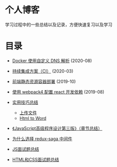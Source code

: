 # 个人博客

学习过程中的一些总结以及记录，方便快速复习以及学习

# 目录

- [Docker 使用自定义 DNS 解析](https://github.com/KayneWang/blog/blob/master/article/docker-custom-dns.md) (2020-08)

- [持续集成方案（CI）](https://github.com/KayneWang/blog/blob/master/article/ci.md) (2020-03)

- [前端静态资源容器部署](https://github.com/KayneWang/blog/blob/master/article/deploy.md) (2019-10)

- [使用 webpack4 配置 react 开发依赖](https://github.com/KayneWang/blog/blob/master/article/webpack4-react.md) (2019-08)

- [实用技巧总结](https://github.com/KayneWang/blog/blob/master/someSkills.md)
  - [上传文件](https://github.com/KayneWang/blog/blob/master/someSkills.md#%E7%82%B9%E5%87%BB%E6%8C%89%E9%92%AE%E4%B8%8A%E4%BC%A0%E6%9C%AC%E5%9C%B0%E6%96%87%E4%BB%B6)
  - [Html to Word](https://github.com/KayneWang/blog/blob/master/someSkills.md#html-to-word)

- [《JavaScript高级程序设计第三版》（章节总结）](https://github.com/wangzengkai/blog/issues/1)

- [为什么选择 redux-saga 中间件](https://github.com/wangzengkai/blog/issues/2)

- [JS面试题总结](https://github.com/KayneWang/blog/issues/3)

- [HTML和CSS面试题总结](https://github.com/KayneWang/blog/issues/4)

